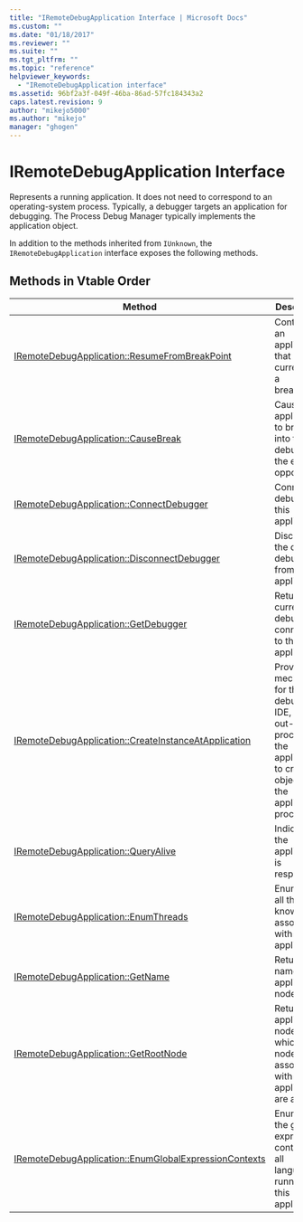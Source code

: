 ```yaml
---
title: "IRemoteDebugApplication Interface | Microsoft Docs"
ms.custom: ""
ms.date: "01/18/2017"
ms.reviewer: ""
ms.suite: ""
ms.tgt_pltfrm: ""
ms.topic: "reference"
helpviewer_keywords: 
  - "IRemoteDebugApplication interface"
ms.assetid: 96bf2a3f-049f-46ba-86ad-57fc184343a2
caps.latest.revision: 9
author: "mikejo5000"
ms.author: "mikejo"
manager: "ghogen"
---
```

# IRemoteDebugApplication Interface
Represents a running application. It does not need to correspond to an operating-system process. Typically, a debugger targets an application for debugging. The Process Debug Manager typically implements the application object.  
  
 In addition to the methods inherited from `IUnknown`, the `IRemoteDebugApplication` interface exposes the following methods.  
  
## Methods in Vtable Order  
  
|Method|Description|  
|------------|-----------------|  
|[IRemoteDebugApplication::ResumeFromBreakPoint](../../winscript/reference/iremotedebugapplication-resumefrombreakpoint.md)|Continues an application that is currently in a breakpoint.|  
|[IRemoteDebugApplication::CauseBreak](../../winscript/reference/iremotedebugapplication-causebreak.md)|Causes the application to break into the debugger at the earliest opportunity.|  
|[IRemoteDebugApplication::ConnectDebugger](../../winscript/reference/iremotedebugapplication-connectdebugger.md)|Connects a debugger to this application.|  
|[IRemoteDebugApplication::DisconnectDebugger](../../winscript/reference/iremotedebugapplication-disconnectdebugger.md)|Disconnects the current debugger from the application.|  
|[IRemoteDebugApplication::GetDebugger](../../winscript/reference/iremotedebugapplication-getdebugger.md)|Returns the current debugger connected to the application.|  
|[IRemoteDebugApplication::CreateInstanceAtApplication](../../winscript/reference/iremotedebugapplication-createinstanceatapplication.md)|Provides a mechanism for the debugger IDE, running out-of-process to the application, to create objects in the application process.|  
|[IRemoteDebugApplication::QueryAlive](../../winscript/reference/iremotedebugapplication-queryalive.md)|Indicates if the application is responsive.|  
|[IRemoteDebugApplication::EnumThreads](../../winscript/reference/iremotedebugapplication-enumthreads.md)|Enumerates all threads known to be associated with the application.|  
|[IRemoteDebugApplication::GetName](../../winscript/reference/iremotedebugapplication-getname.md)|Returns the name of this application node.|  
|[IRemoteDebugApplication::GetRootNode](../../winscript/reference/iremotedebugapplication-getrootnode.md)|Returns the application node under which all nodes associated with the application are added.|  
|[IRemoteDebugApplication::EnumGlobalExpressionContexts](../../winscript/reference/iremotedebugapplication-enumglobalexpressioncontexts.md)|Enumerates the global expression contexts for all languages running in this application.|